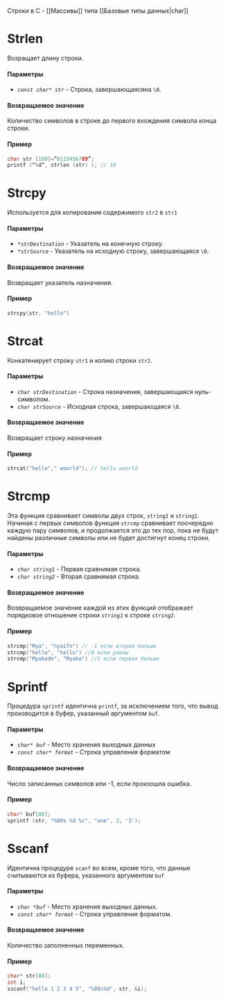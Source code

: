 Строки в C - [[Массивы]] типа [[Базовые типы данных|char]]

# Strlen
Возращает длину строки.
#### Параметры
- _`const char* str`_  - Строка, завершающаясяна `\0`.
#### Возвращаемое значение
Количество символов в строке до первого вхождения символа конца строки.
#### Пример
```c
char str [100]=”0123456789”;
printf (“%d“, strlen (str) ); // 10
```

# Strcpy
Используется для копирования содержимого `str2` в `str1`
#### Параметры
- _`*strDestination`_  - Указатель на конечную строку.
- _`*strSource`_  - Указатель на исходную строку, завершающаяся `\0`.
#### Возвращаемое значение
Возвращает указатель назначения.
#### Пример
```c
strcpy(str, "hello")
```
# Strcat
Конкатенирует строку `str1` и копию строки `str2`.
#### Параметры
- _`char strDestination`_  - Строка назначения, завершающаяся нуль-символом.
- _`char strSource`_  - Исходная строка, завершающаяся  `\0`.
#### Возвращаемое значение
Возвращает строку назначения
#### Пример
```c
strcat("hello"," woorld"); // hello woorld
```
# Strcmp
Эта функция сравнивает символы двух строк, `string1` и `string2`. Начиная с первых символов функция `strcmp` сравнивает поочередно каждую пару символов, и продолжается это до тех пор, пока не будут найдены различные символы или не будет достигнут конец строки.
#### Параметры
- _`char string1`_ - Первая сравнимая строка.
- _`char string2`_ - Вторая сравнимая строка.
#### Возвращаемое значение
Возвращаемое значение каждой из этих функций отображает порядковое отношение строки _`string1`_ к строке _`string2`_.
#### Пример
```c
strcmp("Mya", "nyaifo") // -1 если вторая больше
strcmp("hello", "hello") //0 если равны
strcmp("Myakode", "Myako") //1 если первая больше
```

# Sprintf
Процедура `sprintf` идентична `printf`, за исключением того, что вывод производится в буфер, указанный аргументом `buf`.
#### Параметры
- _`char* buf`_ - Место хранения выходных данных
- _`const char* format`_ - Строка управления форматом
#### Возвращаемое значение
Число записанных символов или -1, если произошла ошибка.
#### Пример
```c
char* buf[80];  
sprintf (str, "%80s %d %c", "one", 2, '3');
```
# Sscanf
Идентична процедуре `scanf` во всем, кроме того, что данные считываются из буфера, указанного аргументом `buf`
#### Параметры
- _`char *buf`_  - Место хранения выходных данных.
- _`const char* format`_  - Строка управления форматом.
#### Возвращаемое значение
Количество заполненных переменных.
#### Пример
```c
char* str[80];  
int i;  
sscanf("hello 1 2 3 4 5", "%80s%d", str, &i);
```




